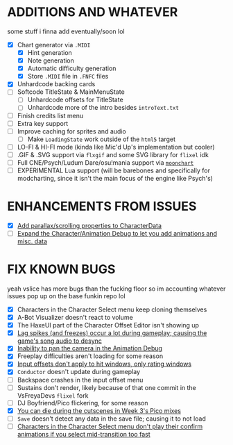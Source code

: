 # ADDITIONS AND WHATEVER
some stuff i finna add eventually/soon lol

- [x] Chart generator via `.MIDI`
  - [x] Hint generation
  - [x] Note generation
  - [x] Automatic difficulty generation
  - [x] Store `.MIDI` file in `.FNFC` files
- [x] Unhardcode backing cards
- [ ] Softcode TitleState & MainMenuState
  - [ ] Unhardcode offsets for TitleState
  - [ ] Unhardcode more of the intro besides `introText.txt`
- [ ] Finish credits list menu
- [ ] Extra key support
- [ ] Improve caching for sprites and audio
  - [ ] Make `LoadingState` work outside of the `html5` target
- [ ] LO-FI & HI-FI mode (kinda like Mic'd Up's implementation but cooler)
- [ ] .GIF & .SVG support via `flxgif` and some SVG library for `flixel` idk
- [ ] Full CNE/Psych/Ludum Dare/osu!mania support via [`moonchart`](https://github.com/MaybeMaru/moonchart)
- [ ] EXPERIMENTAL Lua support (will be barebones and specifically for modcharting, since it isn't the main focus of the engine like Psych's)

# ENHANCEMENTS FROM ISSUES
- [x] [Add parallax/scrolling properties to CharacterData](https://github.com/FunkinCrew/Funkin/issues/3719)
- [ ] [Expand the Character/Animation Debug to let you add animations and misc. data](https://github.com/FunkinCrew/Funkin/issues/3726)

# FIX KNOWN BUGS
yeah vslice has more bugs than the fucking floor so im accounting whatever issues pop up on the base funkin repo lol

- [x] Characters in the Character Select menu keep cloning themselves
- [x] A-Bot Visualizer doesn't react to volume
- [x] The HaxeUI part of the Character Offset Editor isn't showing up
- [x] [Lag spikes (and freezes) occur a lot during gameplay; causing the game's song audio to desync](https://github.com/FunkinCrew/Funkin/issues/3495)
- [x] [Inability to pan the camera in the Animation Debug](https://github.com/FunkinCrew/Funkin/issues/3690)
- [x] Freeplay difficulties aren't loading for some reason
- [x] [Input offsets don't apply to hit windows, only rating windows](https://github.com/FunkinCrew/Funkin/issues/3692)
- [x] `Conductor` doesn't update during gameplay
- [ ] Backspace crashes in the input offset menu
- [ ] Sustains don't render, likely because of that one commit in the VsFreyaDevs `flixel` fork
- [ ] DJ Boyfriend/Pico flickering, for some reason
- [x] [You can die during the cutscenes in Week 3's Pico mixes](https://github.com/FunkinCrew/Funkin/issues/3146)
- [ ] `Save` doesn't detect any data in the save file; causing it to not load
- [ ] [Characters in the Character Select menu don't play their confirm animations if you select mid-transition too fast](https://github.com/FunkinCrew/Funkin/issues/3730)
